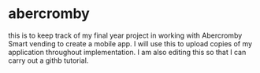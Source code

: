 # abercromby
this is to keep track of my final year project in working with Abercromby Smart vending to create a mobile app.
I will use this to upload copies of my application throughout implementation.
I am also editing this so that I can carry out a githb tutorial.
